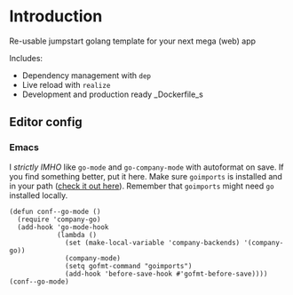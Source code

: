 # Introduction

Re-usable jumpstart golang template for your next mega (web) app

Includes:

- Dependency management with `dep`
- Live reload with `realize`
- Development and production ready _Dockerfile_s

## Editor config

### Emacs

I _strictly IMHO_ like `go-mode` and `go-company-mode` with autoformat on
save. If you find something better, put it here. Make sure `goimports`
is installed and in your path ([check it out here](https://godoc.org/golang.org/x/tools/cmd/goimports)). Remember that `goimports` might need `go` installed locally.

```elisp
(defun conf--go-mode ()
  (require 'company-go)
  (add-hook 'go-mode-hook
            (lambda ()
              (set (make-local-variable 'company-backends) '(company-go))
              (company-mode)
              (setq gofmt-command "goimports")
              (add-hook 'before-save-hook #'gofmt-before-save))))
(conf--go-mode)
```
